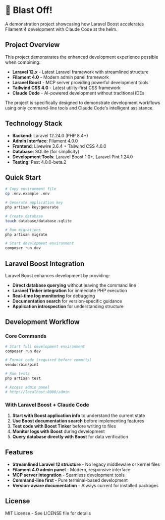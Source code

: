 # :rocket: Blast Off!

A demonstration project showcasing how Laravel Boost accelerates Filament 4 development with Claude Code at the helm.

## Project Overview

This project demonstrates the enhanced development experience possible when combining:

- **Laravel 12.x** - Latest Laravel framework with streamlined structure
- **Filament 4.0** - Modern admin panel framework
- **Laravel Boost** - MCP server providing powerful development tools
- **Tailwind CSS 4.0** - Latest utility-first CSS framework
- **Claude Code** - AI-powered development without traditional IDEs

The project is specifically designed to demonstrate development workflows using only command-line tools and Claude Code's intelligent assistance.

## Technology Stack

- **Backend**: Laravel 12.24.0 (PHP 8.4+)
- **Admin Interface**: Filament 4.0.0
- **Frontend**: Livewire 3.6.4 + Tailwind CSS 4.0.0
- **Database**: SQLite (for simplicity)
- **Development Tools**: Laravel Boost 1.0+, Laravel Pint 1.24.0
- **Testing**: Pest 4.0.0-beta.2

## Quick Start

```bash
# Copy environment file
cp .env.example .env

# Generate application key
php artisan key:generate

# Create database
touch database/database.sqlite

# Run migrations
php artisan migrate

# Start development environment
composer run dev
```

## Laravel Boost Integration

Laravel Boost enhances development by providing:
- **Direct database querying** without leaving the command line
- **Laravel Tinker integration** for immediate PHP execution
- **Real-time log monitoring** for debugging
- **Documentation search** for version-specific guidance
- **Application introspection** for understanding structure

## Development Workflow

### Core Commands
```bash
# Start full development environment
composer run dev

# Format code (required before commits)
vendor/bin/pint

# Run tests
php artisan test

# Access admin panel
# http://localhost:8000/admin
```

### With Laravel Boost + Claude Code
1. **Start with Boost application info** to understand the current state
2. **Use Boost documentation search** before implementing features
3. **Test code with Boost Tinker** before writing to files
4. **Monitor logs with Boost** during development
5. **Query database directly with Boost** for data verification

## Features

- **Streamlined Laravel 12 structure** - No legacy middleware or kernel files
- **Filament 4.0 admin panel** - Modern, responsive interface
- **MCP server integration** - Seamless development tools
- **Command-line first** - Pure terminal-based development
- **Version-aware documentation** - Always current for installed packages

## License

MIT License - See LICENSE file for details
